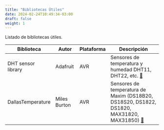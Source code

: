 ```yaml
---
title: "Bibliotecas Útiles"
date: 2024-02-24T10:49:34-03:00
draft: false
weight: 1
---
```

Listado de bibliotecas útiles.

| Biblioteca | Autor | Plataforma | Descripción |
|------------|-------|------------|-------------|
| DHT sensor library | Adafruit   | AVR | Sensores de temperatura y humedad DHT11, DHT22, etc. [🔗](https://github.com/adafruit/DHT-sensor-library) |
| DallasTemperature | Miles Burton | AVR | Sensores de temperatura de Maxim (DS18B20, DS18S20, DS1822, DS1820, MAX31820, MAX31850) [🔗](https://github.com/milesburton/Arduino-Temperature-Control-Library) |